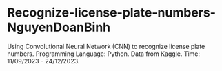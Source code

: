 # Recognize-license-plate-numbers-NguyenDoanBinh
Using Convolutional Neural Network (CNN) to recognize license plate numbers.
Programming Language: Python.
Data from Kaggle.
Time: 11/09/2023 - 24/12/2023.
